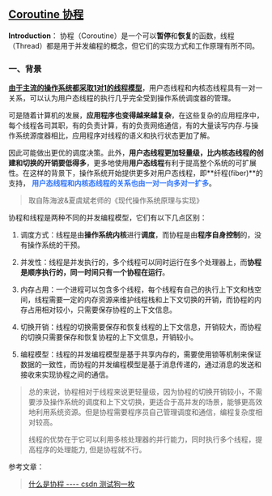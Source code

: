 ## [Coroutine 协程](#)

**Introduction**： 协程（Coroutine）是一个可以**暂停**和**恢复**的函数，线程（Thread）都是用于并发编程的概念，但它们的实现方式和工作原理有所不同。





### 一、背景

[**由于主流的操作系统都采取1对1的线程模型**](#)，用户态线程和内核态线程具有一对一关系，可以认为用户态线程的执行几乎完全受到操作系统调度器的管理。

可是随着计算机的发展，**应用程序也变得越来越复杂**，在这些复杂的应用程序中，每个线程各司其职，有的负责计算，有的负责网络通信，有的大量读写内存.与操作系统源度器相比，应用程序对线程的语义和执行状态更加了解。

因此可能做出更优的调度决策。此外，**用户态线程更加轻量级，比内核态线程的创建和切换的开销要低得多**，更多地使用**用户态线程**有利于提高整个系统的可扩展性。在这样的背景下，操作系统开始提供更多对用户态线程，即**纤程(fiber)**的支持， <span style="color:#2c73ff;font-weight:600;font-family:宋体" >**用户态线程和内核态线程的关系也由一对一向多对一扩多**</span>。

> 取自陈海波&夏虞斌老师的《现代操作系统原理与实现》











协程和线程是两种不同的并发编程模型，它们有以下几点区别： 

1. 调度方式：线程是由**操作系统内核**进行**调度**，而协程是由**程序自身控制**的，没有操作系统的干预。

2.  并发性：线程是并发执行的，多个线程可以同时运行在多个处理器上，而**协程是顺序执行的，同一时间只有一个协程在运行**。

3. 内存占用：一个进程可以包含多个线程，每个线程有自己的执行上下文和栈空间，线程需要一定的内存资源来维护线程栈和上下文切换的开销，而协程的内存占用相对较小，只需要保存协程的上下文信息。 

4. 切换开销：线程的切换需要保存和恢复线程的上下文信息，开销较大，而协程的切换只需要保存和恢复协程的上下文信息，开销较小。 

5. 编程模型：线程的并发编程模型是基于共享内存的，需要使用锁等机制来保证数据的一致性，而协程的并发编程模型是基于消息传递的，通过消息的发送和接收来实现协程之间的通信。 

   

> 总的来说，协程相对于线程来说更轻量级，因为协程的切换开销较小，不需要涉及操作系统的调度和上下文切换，更适合于高并发的场景，能够更高效地利用系统资源。但是协程需要程序员自己管理调度和通信，编程复杂度相对较高。 
>
> 线程的优势在于它可以利用多核处理器的并行能力，同时执行多个线程，提高程序的处理能力, 但是协程就不行。





参考文章：

> [什么是协程 ---- csdn 测试狗一枚](https://blog.csdn.net/sanmi8276/article/details/111375619)
